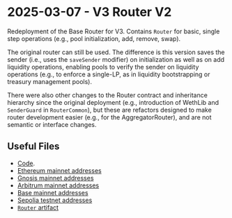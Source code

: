 # 2025-03-07 - V3 Router V2

Redeployment of the Base Router for V3.
Contains `Router` for basic, single step operations (e.g., pool initialization, add, remove, swap).

The original router can still be used. The difference is this version saves the sender (i.e., uses the `saveSender` modifier) on initialization as well as on add liquidity operations, enabling pools to verify the sender on liquidity operations (e.g., to enforce a single-LP, as in liquidity bootstrapping or treasury management pools).

There were also other changes to the Router contract and inheritance hierarchy since the original deployment (e.g., introduction of WethLib and `SenderGuard` in `RouterCommon`), but these are refactors designed to make router development easier (e.g., for the AggregatorRouter), and are not semantic or interface changes.

## Useful Files

- [Code](https://github.com/balancer/balancer-v3-monorepo/commit/577b86c7aec06c01e5f57bf20d4a0f728ce249b2).
- [Ethereum mainnet addresses](./output/mainnet.json)
- [Gnosis mainnet addresses](./output/gnosis.json)
- [Arbitrum mainnet addresses](./output/arbitrum.json)
- [Base mainnet addresses](./output/base.json)
- [Sepolia testnet addresses](./output/sepolia.json)
- [`Router` artifact](./artifact/Router.json)

